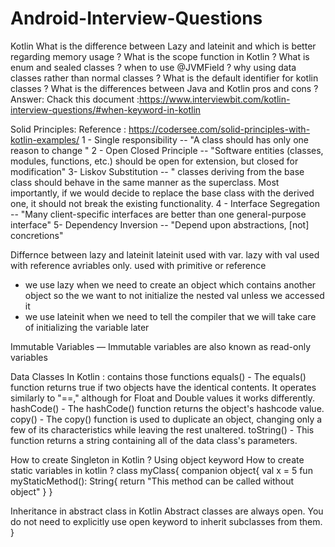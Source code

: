 # Android-Interview-Questions
Kotlin 
What is the difference between Lazy and lateinit and which is better regarding memory usage ?
What is the scope function in Kotlin ?
What is enum and sealed classes ?
when to use @JVMField ?
why using data classes rather than normal classes ?
What is the default identifier for kotlin classes ?
What is the differences between Java and Kotlin pros and cons ?
Answer:
Chack this document :https://www.interviewbit.com/kotlin-interview-questions/#when-keyword-in-kotlin


Solid Principles:
Reference : https://codersee.com/solid-principles-with-kotlin-examples/
1 - Single responsibility -- "A class should has only one reason to change "
2 - Open Closed Principle -- "Software entities (classes, modules, functions, etc.) should be open for extension, but closed for modification"
3- Liskov Substitution  -- " classes deriving from the base class should behave in the same manner as the superclass. Most importantly, if we would decide to replace the base class with the derived one, it should not break the existing functionality.
4 - Interface Segregation -- "Many client-specific interfaces are better than one general-purpose interface"
5- Dependency Inversion -- "Depend upon abstractions, [not] concretions"

Differnce between lazy and lateinit
lateinit used with var.      lazy with val 
used with reference avriables only.  used with primitive or reference
- we use lazy when we need to create an object which contains another object so the we want to not initialize the nested val unless we accessed it
- we use lateinit when we need to tell the compiler that we will take care of initializing the variable later

Immutable Variables — Immutable variables are also known as read-only variables

Data Classes In Kotlin :
contains those functions 
equals() - The equals() function returns true if two objects have the identical contents. It operates similarly to "==," although for Float and Double values it works differently.
hashCode() - The hashCode() function returns the object's hashcode value.
copy() - The copy() function is used to duplicate an object, changing only a few of its characteristics while leaving the rest unaltered.
toString() - This function returns a string containing all of the data class's parameters.

How to create Singleton in Kotlin ?
Using object keyword
How to create static variables in kotlin ?
class myClass{
   companion object{
      val x = 5
      fun myStaticMethod(): String{
         return "This method can be called without object"
      }
   }
   
   Inheritance in abstract class in Kotlin 
   Abstract classes are always open. You do not need to explicitly use open keyword to inherit subclasses from them.
}










